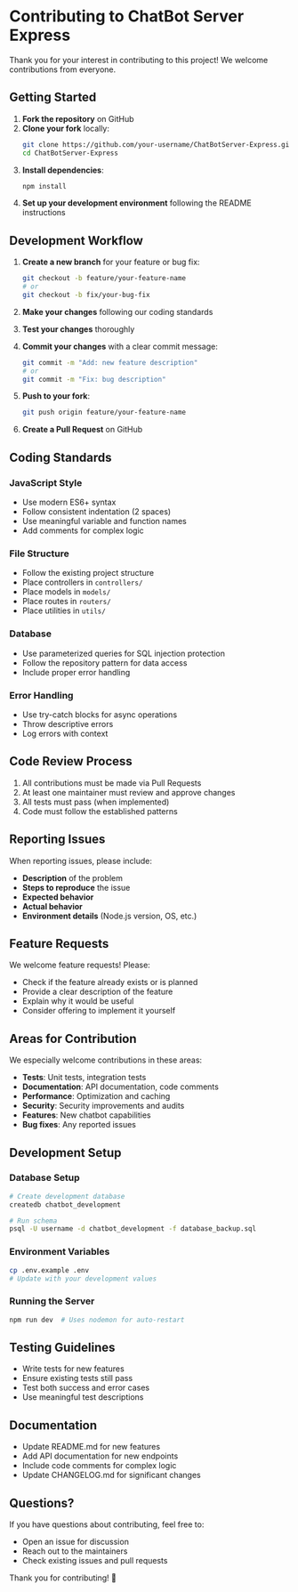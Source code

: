 # Contributing to ChatBot Server Express

Thank you for your interest in contributing to this project! We welcome contributions from everyone.

## Getting Started

1. **Fork the repository** on GitHub
2. **Clone your fork** locally:
   ```bash
   git clone https://github.com/your-username/ChatBotServer-Express.git
   cd ChatBotServer-Express
   ```
3. **Install dependencies**:
   ```bash
   npm install
   ```
4. **Set up your development environment** following the README instructions

## Development Workflow

1. **Create a new branch** for your feature or bug fix:
   ```bash
   git checkout -b feature/your-feature-name
   # or
   git checkout -b fix/your-bug-fix
   ```

2. **Make your changes** following our coding standards

3. **Test your changes** thoroughly

4. **Commit your changes** with a clear commit message:
   ```bash
   git commit -m "Add: new feature description"
   # or
   git commit -m "Fix: bug description"
   ```

5. **Push to your fork**:
   ```bash
   git push origin feature/your-feature-name
   ```

6. **Create a Pull Request** on GitHub

## Coding Standards

### JavaScript Style
- Use modern ES6+ syntax
- Follow consistent indentation (2 spaces)
- Use meaningful variable and function names
- Add comments for complex logic

### File Structure
- Follow the existing project structure
- Place controllers in `controllers/`
- Place models in `models/`
- Place routes in `routers/`
- Place utilities in `utils/`

### Database
- Use parameterized queries for SQL injection protection
- Follow the repository pattern for data access
- Include proper error handling

### Error Handling
- Use try-catch blocks for async operations
- Throw descriptive errors
- Log errors with context

## Code Review Process

1. All contributions must be made via Pull Requests
2. At least one maintainer must review and approve changes
3. All tests must pass (when implemented)
4. Code must follow the established patterns

## Reporting Issues

When reporting issues, please include:
- **Description** of the problem
- **Steps to reproduce** the issue
- **Expected behavior**
- **Actual behavior**
- **Environment details** (Node.js version, OS, etc.)

## Feature Requests

We welcome feature requests! Please:
- Check if the feature already exists or is planned
- Provide a clear description of the feature
- Explain why it would be useful
- Consider offering to implement it yourself

## Areas for Contribution

We especially welcome contributions in these areas:
- **Tests**: Unit tests, integration tests
- **Documentation**: API documentation, code comments
- **Performance**: Optimization and caching
- **Security**: Security improvements and audits
- **Features**: New chatbot capabilities
- **Bug fixes**: Any reported issues

## Development Setup

### Database Setup
```bash
# Create development database
createdb chatbot_development

# Run schema
psql -U username -d chatbot_development -f database_backup.sql
```

### Environment Variables
```bash
cp .env.example .env
# Update with your development values
```

### Running the Server
```bash
npm run dev  # Uses nodemon for auto-restart
```

## Testing Guidelines

- Write tests for new features
- Ensure existing tests still pass
- Test both success and error cases
- Use meaningful test descriptions

## Documentation

- Update README.md for new features
- Add API documentation for new endpoints
- Include code comments for complex logic
- Update CHANGELOG.md for significant changes

## Questions?

If you have questions about contributing, feel free to:
- Open an issue for discussion
- Reach out to the maintainers
- Check existing issues and pull requests

Thank you for contributing! 🎉
